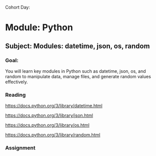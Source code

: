 Cohort Day:

# Module: Python

## Subject: Modules: datetime, json, os, random

### Goal:
You will learn key modules in Python such as datetime, json, os, and random to manipulate data, manage files, and generate random values effectively.

### Reading
https://docs.python.org/3/library/datetime.html

https://docs.python.org/3/library/json.html

https://docs.python.org/3/library/os.html

https://docs.python.org/3/library/random.html

### Assignment
